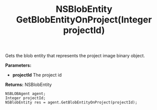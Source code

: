 ﻿---
uid: crmscript_ref_NSBLOBAgent_GetBlobEntityOnProject
title: NSBlobEntity GetBlobEntityOnProject(Integer projectId)
intellisense: NSBLOBAgent.GetBlobEntityOnProject
keywords: NSBLOBAgent, GetBlobEntityOnProject
so.topic: reference
---

Gets the blob entity that represents the project image binary object.

**Parameters:**
 - **projectId** The project id

**Returns:** NSBlobEntity

```crmscript
NSBLOBAgent agent;
Integer projectId;
NSBlobEntity res = agent.GetBlobEntityOnProject(projectId);
```

